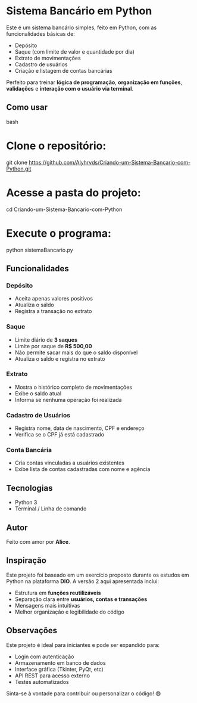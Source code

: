 # Sistema Bancário em Python

Este é um sistema bancário simples, feito em Python, com as funcionalidades básicas de:

- Depósito
- Saque (com limite de valor e quantidade por dia)
- Extrato de movimentações
- Cadastro de usuários
- Criação e listagem de contas bancárias

Perfeito para treinar **lógica de programação**, **organização em funções**, **validações** e **interação com o usuário via terminal**.


## Como usar

bash
# Clone o repositório:
git clone https://github.com/Alyhrvds/Criando-um-Sistema-Bancario-com-Python.git

# Acesse a pasta do projeto:
cd Criando-um-Sistema-Bancario-com-Python

# Execute o programa:
python sistemaBancario.py


## Funcionalidades

### Depósito

* Aceita apenas valores positivos
* Atualiza o saldo
* Registra a transação no extrato

### Saque

* Limite diário de **3 saques**
* Limite por saque de **R\$ 500,00**
* Não permite sacar mais do que o saldo disponível
* Atualiza o saldo e registra no extrato

### Extrato

* Mostra o histórico completo de movimentações
* Exibe o saldo atual
* Informa se nenhuma operação foi realizada

### Cadastro de Usuários

* Registra nome, data de nascimento, CPF e endereço
* Verifica se o CPF já está cadastrado

### Conta Bancária

* Cria contas vinculadas a usuários existentes
* Exibe lista de contas cadastradas com nome e agência


## Tecnologias

* Python 3
* Terminal / Linha de comando

## Autor

Feito com amor por **Alice**.

## Inspiração

Este projeto foi baseado em um exercício proposto durante os estudos em Python na plataforma **DIO**.
A versão 2 aqui apresentada inclui:

* Estrutura em **funções reutilizáveis**
* Separação clara entre **usuários, contas e transações**
* Mensagens mais intuitivas
* Melhor organização e legibilidade do código

## Observações

Este projeto é ideal para iniciantes e pode ser expandido para:

* Login com autenticação
* Armazenamento em banco de dados
* Interface gráfica (Tkinter, PyQt, etc)
* API REST para acesso externo
* Testes automatizados

Sinta-se à vontade para contribuir ou personalizar o código! 😄

